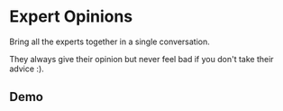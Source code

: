 # Expert Opinions

Bring all the experts together in a single conversation.

They always give their opinion but never feel bad if you don't take their advice :).

## Demo



